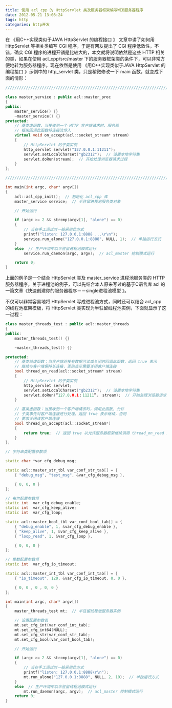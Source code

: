 ```yaml
---
title: 使用 acl_cpp 的 HttpServlet 类及服务器框架编写WEB服务器程序
date: 2012-05-21 13:08:24
tags: http
categories: http开发
---
```


在 《用C++实现类似于JAVA HttpServlet 的编程接口 》 文章中讲了如何用 HttpServlet 等相关类编写 CGI 程序，于是有网友提出了 CGI 程序低效性，不错，确实 CGI 程序的进程开销是比较大的，本文就将说明依然是这些 HTTP 相关的类，如果在使用 acl_cpp/src/master 下的服务器框架类的条件下，可以非常方便地转为服务器程序。现在依然是使用 《用C++实现类似于JAVA HttpServlet 的编程接口 》示例中的 http_servlet 类，只是稍微修改一下 main 函数，就变成下面的情形：

```c++
//////////////////////////////////////////////////////////////////////////

class master_service : public acl::master_proc
{
public:
	master_service() {}
	~master_service() {}
protected:
	// 基类虚函数，当接收到一个 HTTP 客户端请求时，服务器
	// 框架回调此函数将连接流传入
	virtual void on_accept(acl::socket_stream* stream)
	{
		// HttpServlet 的子类实例
		http_servlet servlet("127.0.0.1:11211");
		servlet.setLocalCharset("gb2312");  // 设置本地字符集
		servlet.doRun(stream);  // 开始处理浏览器请求过程
	}
};

//////////////////////////////////////////////////////////////////////////

int main(int argc, char* argv[])
{
	acl::acl_cpp_init();  // 初始化 acl_cpp 库
	master_service service;  // 半驻留进程池服务类对象

	// 开始运行

	if (argc >= 2 && strcmp(argv[1], "alone") == 0)
	{
		// 当在手工调试时一般采用此方式
		printf("listen: 127.0.0.1:8888 ...\r\n");
		service.run_alone("127.0.0.1:8888", NULL, 1);  // 单独运行方式
	}
	else  // 生产环境中以半驻留进程池模式运行
		service.run_daemon(argc, argv);  // acl_master 控制模式运行

	return 0;
}
```

上面的例子是一个结合 HttpServlet 类及 master_service 进程池服务类的 HTTP 服务器程序，关于进程池的例子，可以先结合本人原来写过的基于C语言库 acl 的一篇文章《快速创建你的服务器程序－－single进程池模型 》。

不仅可以非常容易地将 HttpServlet 写成进程池方式，同时还可以结合 acl_cpp 的线程池框架模板，将 HttpServlet 类实现为半驻留线程池实例，下面就显示了这一过程：

```c++
class master_threads_test : public acl::master_threads
{
public:
	master_threads_test() {}

	~master_threads_test() {}

protected:
	// 基类纯虚函数：当客户端连接有数据可读或关闭时回调此函数，返回 true 表示
	// 继续与客户端保持长连接，否则表示需要关闭客户端连接
	bool thread_on_read(acl::socket_stream* stream)
	{
		// HttpServlet 的子类实例
		http_servlet servlet;
		servlet.setLocalCharset("gb2312");  // 设置本地字符集
		servlet.doRun(“127.0.0.1：11211”， stream);  // 开始处理浏览器请求过程，同时设置 memcached 的监听地址及客户端连接流
	}

	// 基类虚函数：当接收到一个客户端请求时，调用此函数，允许
	// 子类事先对客户端连接进行处理，返回 true 表示继续，否则
	// 要求关闭该客户端连接
	bool thread_on_accept(acl::socket_stream*)
	{
		return true;  // 返回 true 以允许服务器框架继续调用 thread_on_read 过程
	}
};

// 字符串类配置参数项

static char *var_cfg_debug_msg;

static acl::master_str_tbl var_conf_str_tab[] = {
	{ "debug_msg", "test_msg", &var_cfg_debug_msg },

	{ 0, 0, 0 }
};

// 布尔配置参数项
static int  var_cfg_debug_enable;
static int  var_cfg_keep_alive;
static int  var_cfg_loop;

static acl::master_bool_tbl var_conf_bool_tab[] = {
	{ "debug_enable", 1, &var_cfg_debug_enable },
	{ "keep_alive", 1, &var_cfg_keep_alive },
	{ "loop_read", 1, &var_cfg_loop },

	{ 0, 0, 0 }
};

// 整数配置参数项
static int  var_cfg_io_timeout;

static acl::master_int_tbl var_conf_int_tab[] = {
	{ "io_timeout", 120, &var_cfg_io_timeout, 0, 0 },

	{ 0, 0 , 0 , 0, 0 }
};

int main(int argc, char* argv[])
{
	master_threads_test mt;  // 半驻留线程池服务器实例

	// 设置配置参数表
	mt.set_cfg_int(var_conf_int_tab);
	mt.set_cfg_int64(NULL);
	mt.set_cfg_str(var_conf_str_tab);
	mt.set_cfg_bool(var_conf_bool_tab);

	// 开始运行

	if (argc >= 2 && strcmp(argv[1], "alone") == 0)
	{
		// 当在手工调试时一般采用此方式
		printf("listen: 127.0.0.1:8888\r\n");
		mt.run_alone("127.0.0.1:8888", NULL, 2, 10);  // 单独运行方式
	}
	else  // 生产环境中以半驻留线程池模式运行
		mt.run_daemon(argc, argv);  // acl_master 控制模式运行
	return 0;
}
```

